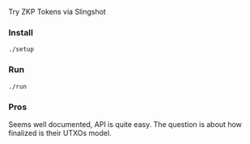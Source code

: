 Try ZKP Tokens via Slingshot

### Install

    ./setup

### Run

    ./run

### Pros

Seems well documented, API is quite easy. The question is about how finalized is their UTXOs model.

